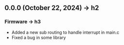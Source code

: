 ## 0.0.0 (October 22, 2024) ->  h2


### Firmware -> h3

* Added a new sub routing to handle interrupt in main.c 
* Fixed a bug in some library

